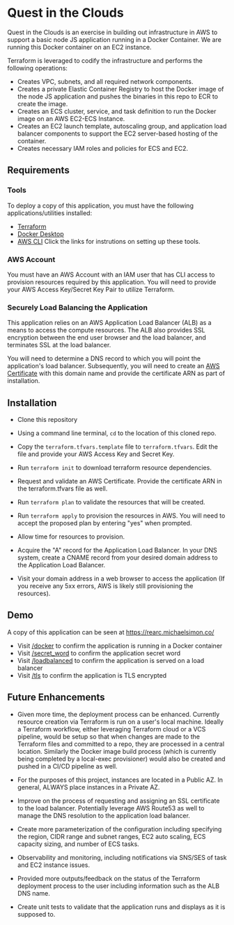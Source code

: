 # Quest in the Clouds

Quest in the Clouds is an exercise in building out infrastructure in AWS to support a basic node JS application running in a Docker Container. We are running this Docker container on an EC2 instance.

Terraform is leveraged to codify the infrastructure and performs the following operations:
* Creates VPC, subnets, and all required network components.
* Creates a private Elastic Container Registry to host the Docker image of the node JS application and pushes the binaries in this repo to ECR to create the image.
* Creates an ECS cluster, service, and task definition to run the Docker image on an AWS EC2-ECS Instance.
* Creates an EC2 launch template, autoscaling group, and application load balancer components to support the EC2 server-based hosting of the container.
* Creates necessary IAM roles and policies for ECS and EC2.

## Requirements
### Tools
To deploy a copy of this application, you must have the following applications/utilities installed:
- [Terraform](https://www.terraform.io/downloads)
- [Docker Desktop](https://www.docker.com/get-started/)
- [AWS CLI](https://docs.aws.amazon.com/cli/latest/userguide/getting-started-install.html)
Click the links for instrutions on setting up these tools.

### AWS Account
You must have an AWS Account with an IAM user that has CLI access to provision resources required by this application. You will need to provide your AWS Access Key/Secret Key Pair to utilize Terraform.

### Securely Load Balancing the Application
This application relies on an AWS Application Load Balancer (ALB) as a means to access the compute resources. The ALB also provides SSL encryption between the end user browser and the load balancer, and terminates SSL at the load balancer.

You will need to determine a DNS record to which you will point the application's load balancer. 
Subsequently, you will need to create an [AWS Certificate](https://docs.aws.amazon.com/acm/latest/userguide/gs-acm-request-public.html) with this domain name and provide the certificate ARN as part of installation.

## Installation

- Clone this repository

- Using a command line terminal, `cd` to the location of this cloned repo.
 
- Copy the `terraform.tfvars.template` file  to `terraform.tfvars`. Edit the file and provide your AWS Access Key and Secret Key.

- Run `terraform init` to download terraform resource dependencies.

- Request and validate an AWS Certificate. Provide the certificate ARN in the terraform.tfvars file as well.

- Run `terraform plan` to validate the resources that will be created.

- Run `terraform apply` to provision the resources in AWS. You will need to accept the proposed plan by entering "yes" when prompted.

- Allow time for resources to provision.

- Acquire the "A" record for the Application Load Balancer. In your DNS system, create a CNAME record from your desired domain address to the Application Load Balancer.

- Visit your domain address in a web browser to access the application (If you receive any 5xx errors, AWS is likely still provisioning the resources).

## Demo
A copy of this application can be seen at https://rearc.michaelsimon.co/
* Visit [/docker](https://rearc.michaelsimon.co/docker) to confirm the application is running in a Docker container
* Visit [/secret_word](https://rearc.michaelsimon.co/secret_word) to confirm the application secret word
* Visit [/loadbalanced](https://rearc.michaelsimon.co/loadbalanced) to confirm the application is served on a load balancer
* Visit [/tls](https://rearc.michaelsimon.co/tls) to confirm the application is TLS encrypted

## Future Enhancements
* Given more time, the deployment process can be enhanced. Currently resource creation via Terraform is run on a user's local machine. Ideally a Terraform workflow, either leveraging Terraform cloud or a VCS pipeline, would be setup so that when changes are made to the Terraform files and committed to a repo, they are processed in a central location. Similarly the Docker image build process (which is currently being completed by a local-exec provisioner) would also be created and pushed in a CI/CD pipeline as well.

* For the purposes of this project, instances are located in a Public AZ. In general, ALWAYS place instances in a Private AZ.

* Improve on the process of requesting and assigning an SSL certificate to the load balancer. Potentially leverage AWS Route53 as well to manage the DNS resolution to the application load balancer.

* Create more parameterization of the configuration including specifying the region, CIDR range and subnet ranges, EC2 auto scaling, ECS capacity sizing, and number of ECS tasks.

* Observability and monitoring, including notifications via SNS/SES of task and EC2 instance issues.

* Provided more outputs/feedback on the status of the Terraform deployment process to the user including information such as the ALB DNS name.

* Create unit tests to validate that the application runs and displays as it is supposed to.